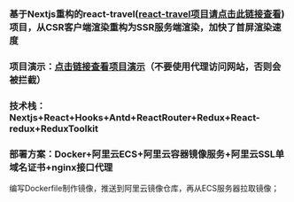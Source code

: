 ### 基于Nextjs重构的react-travel([react-travel项目请点击此链接查看](https://github.com/jsdegithub/react-travel))项目，从CSR客户端渲染重构为SSR服务端渲染，加快了首屏渲染速度

### 项目演示：[点击链接查看项目演示](http://8.217.9.69:3000/)（不要使用代理访问网站，否则会被拦截）

### 技术栈： Nextjs+React+Hooks+Antd+ReactRouter+Redux+React-redux+ReduxToolkit

### 部署方案：Docker+阿里云ECS+阿里云容器镜像服务+阿里云SSL单域名证书+nginx接口代理
编写Dockerfile制作镜像，推送到阿里云镜像仓库，再从ECS服务器拉取镜像；
